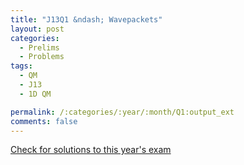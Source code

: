```yaml
---
title: "J13Q1 &ndash; Wavepackets"
layout: post
categories:
  - Prelims
  - Problems
tags:
  - QM
  - J13
  - 1D QM

permalink: /:categories/:year/:month/Q1:output_ext
comments: false
---
```

<object data="2013J1Q.pdf" type="application/pdf" width="100%" height="500"></object>
<div class="message"><a href='https://princetonprelim.com/prelim/29/'>Check for solutions to this year's exam</a></div>
